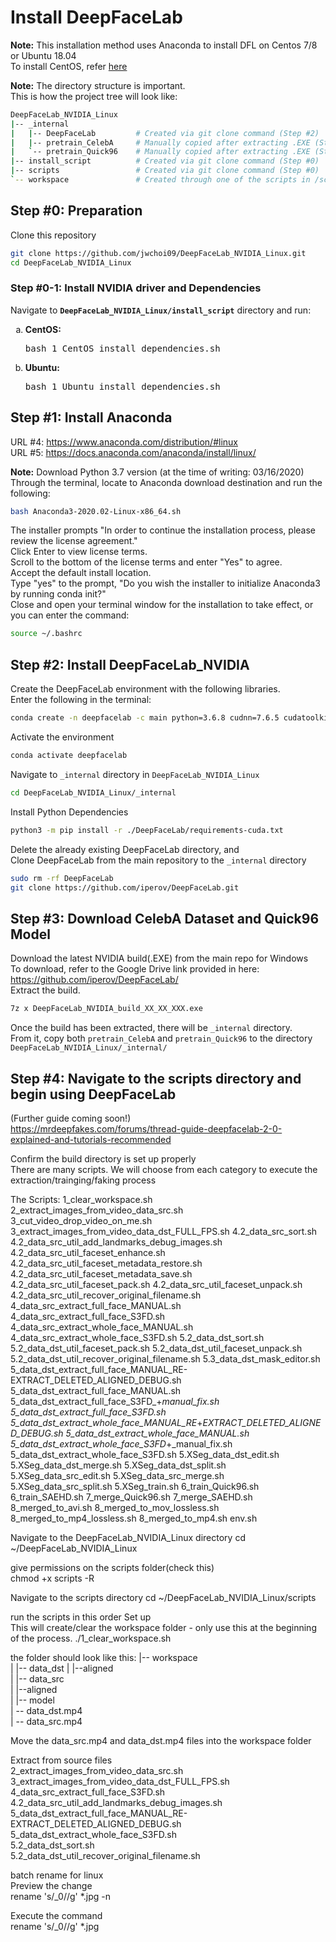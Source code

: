 # Install DeepFaceLab
**Note:** This installation method uses Anaconda to install DFL on Centos 7/8 or Ubuntu 18.04  
To install CentOS, refer [here](install_CentOS.md)

**Note:** The directory structure is important.  
This is how the project tree will look like:  
```bash
DeepFaceLab_NVIDIA_Linux
|-- _internal               
|   |-- DeepFaceLab         # Created via git clone command (Step #2)
|   |-- pretrain_CelebA     # Manually copied after extracting .EXE (Step #3)
|   `-- pretrain_Quick96    # Manually copied after extracting .EXE (Step #3)
|-- install_script          # Created via git clone command (Step #0)
|-- scripts                 # Created via git clone command (Step #0)
`-- workspace               # Created through one of the scripts in /scripts
```

## Step #0: Preparation
Clone this repository  
```sh
git clone https://github.com/jwchoi09/DeepFaceLab_NVIDIA_Linux.git
cd DeepFaceLab_NVIDIA_Linux
```

### Step #0-1: Install NVIDIA driver and Dependencies
Navigate to <b>`DeepFaceLab_NVIDIA_Linux/install_script`</b> directory and run:
<ol type="a">
    <li><b>CentOS:</b><pre>bash 1_CentOS_install_dependencies.sh</pre>  
    <li><b>Ubuntu:</b><pre>bash 1_Ubuntu_install_dependencies.sh</pre>
</ol>


## Step #1: Install Anaconda
URL #4: https://www.anaconda.com/distribution/#linux  
URL #5: https://docs.anaconda.com/anaconda/install/linux/

**Note:** Download Python 3.7 version (at the time of writing: 03/16/2020)  
Through the terminal, locate to Anaconda download destination and run the following:  
```sh
bash Anaconda3-2020.02-Linux-x86_64.sh
```

The installer prompts "In order to continue the installation process, please review the license agreement."  
Click Enter to view license terms.  
Scroll to the bottom of the license terms and enter "Yes" to agree.  
Accept the default install location.  
Type "yes" to the prompt, "Do you wish the installer to initialize Anaconda3 by running conda init?"  
Close and open your terminal window for the installation to take effect, or you can enter the command:  
```sh
source ~/.bashrc
```


## Step #2: Install DeepFaceLab_NVIDIA
Create the DeepFaceLab environment with the following libraries.  
Enter the following in the terminal:  
```bash
conda create -n deepfacelab -c main python=3.6.8 cudnn=7.6.5 cudatoolkit=10.0.130
```

Activate the environment  
```bash
conda activate deepfacelab
```

Navigate to `_internal` directory in `DeepFaceLab_NVIDIA_Linux`  
```sh
cd DeepFaceLab_NVIDIA_Linux/_internal
```

Install Python Dependencies
```sh
python3 -m pip install -r ./DeepFaceLab/requirements-cuda.txt  
```

Delete the already existing DeepFaceLab directory, and  
Clone DeepFaceLab from the main repository to the `_internal` directory  
```sh
sudo rm -rf DeepFaceLab
git clone https://github.com/iperov/DeepFaceLab.git
```

## Step #3: Download CelebA Dataset and Quick96 Model

Download the latest NVIDIA build(.EXE) from the main repo for Windows  
To download, refer to the Google Drive link provided in here: https://github.com/iperov/DeepFaceLab/  
Extract the build.  
```sh
7z x DeepFaceLab_NVIDIA_build_XX_XX_XXX.exe
```

Once the build has been extracted, there will be `_internal` directory.  
From it, copy both `pretrain_CelebA` and `pretrain_Quick96` to the directory `DeepFaceLab_NVIDIA_Linux/_internal/`  


## Step #4: Navigate to the scripts directory and begin using DeepFaceLab
(Further guide coming soon!)  
https://mrdeepfakes.com/forums/thread-guide-deepfacelab-2-0-explained-and-tutorials-recommended  
  
Confirm the build directory is set up properly  
There are many scripts. We will choose from each category to execute the extraction/trainging/faking process 
  
The Scripts:
1_clear_workspace.sh
2_extract_images_from_video_data_src.sh
3_cut_video_drop_video_on_me.sh
3_extract_images_from_video_data_dst_FULL_FPS.sh
4.2_data_src_sort.sh
4.2_data_src_util_add_landmarks_debug_images.sh
4.2_data_src_util_faceset_enhance.sh
4.2_data_src_util_faceset_metadata_restore.sh
4.2_data_src_util_faceset_metadata_save.sh
4.2_data_src_util_faceset_pack.sh
4.2_data_src_util_faceset_unpack.sh
4.2_data_src_util_recover_original_filename.sh
4_data_src_extract_full_face_MANUAL.sh
4_data_src_extract_full_face_S3FD.sh
4_data_src_extract_whole_face_MANUAL.sh
4_data_src_extract_whole_face_S3FD.sh
5.2_data_dst_sort.sh
5.2_data_dst_util_faceset_pack.sh
5.2_data_dst_util_faceset_unpack.sh
5.2_data_dst_util_recover_original_filename.sh
5.3_data_dst_mask_editor.sh
5_data_dst_extract_full_face_MANUAL_RE-EXTRACT_DELETED_ALIGNED_DEBUG.sh
5_data_dst_extract_full_face_MANUAL.sh
5_data_dst_extract_full_face_S3FD_+_manual_fix.sh
5_data_dst_extract_full_face_S3FD.sh
5_data_dst_extract_whole_face_MANUAL_RE_+_EXTRACT_DELETED_ALIGNED_DEBUG.sh
5_data_dst_extract_whole_face_MANUAL.sh
5_data_dst_extract_whole_face_S3FD_+_manual_fix.sh
5_data_dst_extract_whole_face_S3FD.sh
5.XSeg_data_dst_edit.sh
5.XSeg_data_dst_merge.sh
5.XSeg_data_dst_split.sh
5.XSeg_data_src_edit.sh
5.XSeg_data_src_merge.sh
5.XSeg_data_src_split.sh
5.XSeg_train.sh
6_train_Quick96.sh
6_train_SAEHD.sh
7_merge_Quick96.sh
7_merge_SAEHD.sh
8_merged_to_avi.sh
8_merged_to_mov_lossless.sh
8_merged_to_mp4_lossless.sh
8_merged_to_mp4.sh
env.sh

Navigate to the DeepFaceLab_NVIDIA_Linux directory 
cd ~/DeepFaceLab_NVIDIA_Linux 

give permissions on the scripts folder(check this)  
chmod +x scripts -R  

Navigate to the scripts directory 
cd ~/DeepFaceLab_NVIDIA_Linux/scripts  


run the scripts in this order
Set up  
This will create/clear the workspace folder - only use this at the beginning of the process.
./1_clear_workspace.sh  

the folder should look like this:
|-- workspace        
|   |-- data_dst 
|       |--aligned  
|   |-- data_src  
|       |--aligned  
|   |-- model  
|   -- data_dst.mp4  
|   -- data_src.mp4  


Move the data_src.mp4 and data_dst.mp4 files into the workspace folder  

Extract from source files  
2_extract_images_from_video_data_src.sh  
3_extract_images_from_video_data_dst_FULL_FPS.sh  
4_data_src_extract_full_face_S3FD.sh  
4.2_data_src_util_add_landmarks_debug_images.sh
5_data_dst_extract_full_face_MANUAL_RE-EXTRACT_DELETED_ALIGNED_DEBUG.sh  
5_data_dst_extract_whole_face_S3FD.sh  
5.2_data_dst_sort.sh  
5.2_data_dst_util_recover_original_filename.sh  
  
batch rename for linux  
Preview the change  
rename 's/\_0//g' *.jpg -n  
  
Execute the command  
rename 's/\_0//g' *.jpg  


